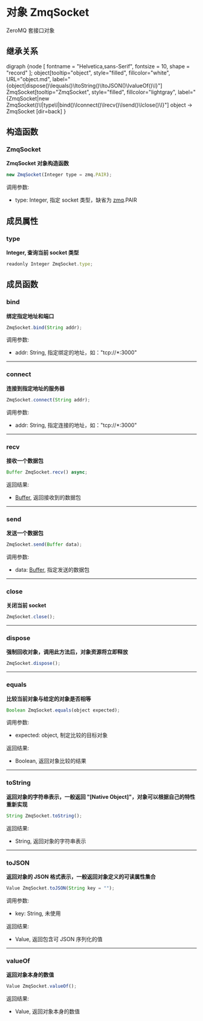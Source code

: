 # 对象 ZmqSocket
ZeroMQ 套接口对象

## 继承关系
<dot>digraph {node [ fontname = "Helvetica,sans-Serif", fontsize = 10, shape = "record" ];
object[tooltip="object", style="filled", fillcolor="white", URL="object.md", label="{object|dispose()\lequals()\ltoString()\ltoJSON()\lvalueOf()\l}"]
ZmqSocket[tooltip="ZmqSocket", style="filled", fillcolor="lightgray", label="{ZmqSocket|new ZmqSocket()\l|type\l|bind()\lconnect()\lrecv()\lsend()\lclose()\l}"]
object -> ZmqSocket [dir=back]
}</dot>

## 构造函数
        
### ZmqSocket
**ZmqSocket 对象构造函数**

```JavaScript
new ZmqSocket(Integer type = zmq.PAIR);
```

调用参数:
* type: Integer, 指定 socket 类型，缺省为 [zmq](../../module/ifs/zmq.md).PAIR

## 成员属性
        
### type
**Integer, 查询当前 socket 类型**

```JavaScript
readonly Integer ZmqSocket.type;
```

## 成员函数
        
### bind
**绑定指定地址和端口**

```JavaScript
ZmqSocket.bind(String addr);
```

调用参数:
* addr: String, 指定绑定的地址，如："tcp://*:3000"

--------------------------
### connect
**连接到指定地址的服务器**

```JavaScript
ZmqSocket.connect(String addr);
```

调用参数:
* addr: String, 指定连接的地址，如："tcp://*:3000"

--------------------------
### recv
**接收一个数据包**

```JavaScript
Buffer ZmqSocket.recv() async;
```

返回结果:
* [Buffer](Buffer.md), 返回接收到的数据包

--------------------------
### send
**发送一个数据包**

```JavaScript
ZmqSocket.send(Buffer data);
```

调用参数:
* data: [Buffer](Buffer.md), 指定发送的数据包

--------------------------
### close
**关闭当前 socket**

```JavaScript
ZmqSocket.close();
```

--------------------------
### dispose
**强制回收对象，调用此方法后，对象资源将立即释放**

```JavaScript
ZmqSocket.dispose();
```

--------------------------
### equals
**比较当前对象与给定的对象是否相等**

```JavaScript
Boolean ZmqSocket.equals(object expected);
```

调用参数:
* expected: object, 制定比较的目标对象

返回结果:
* Boolean, 返回对象比较的结果

--------------------------
### toString
**返回对象的字符串表示，一般返回 "[Native Object]"，对象可以根据自己的特性重新实现**

```JavaScript
String ZmqSocket.toString();
```

返回结果:
* String, 返回对象的字符串表示

--------------------------
### toJSON
**返回对象的 JSON 格式表示，一般返回对象定义的可读属性集合**

```JavaScript
Value ZmqSocket.toJSON(String key = "");
```

调用参数:
* key: String, 未使用

返回结果:
* Value, 返回包含可 JSON 序列化的值

--------------------------
### valueOf
**返回对象本身的数值**

```JavaScript
Value ZmqSocket.valueOf();
```

返回结果:
* Value, 返回对象本身的数值

